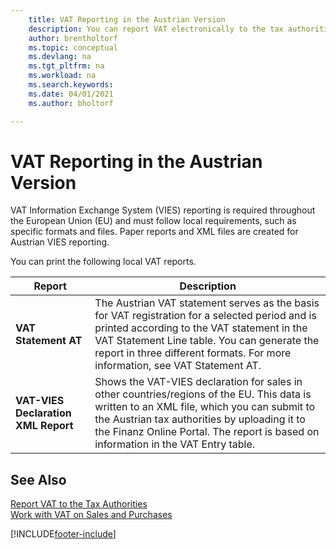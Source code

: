 ```yaml
---
    title: VAT Reporting in the Austrian Version
    description: You can report VAT electronically to the tax authorities in the Austrian version.
    author: brentholtorf
    ms.topic: conceptual
    ms.devlang: na
    ms.tgt_pltfrm: na
    ms.workload: na
    ms.search.keywords:
    ms.date: 04/01/2021
    ms.author: bholtorf

---
```

# VAT Reporting in the Austrian Version

VAT Information Exchange System (VIES) reporting is required throughout the European Union (EU) and must follow local requirements, such as specific formats and files. Paper reports and XML files are created for Austrian VIES reporting.

You can print the following local VAT reports.  

|Report|Description|  
|------------|---------------------------------------|  
|**VAT Statement AT**|The Austrian VAT statement serves as the basis for VAT registration for a selected period and is printed according to the VAT statement in the VAT Statement Line table. You can generate the report in three different formats. For more information, see VAT Statement AT.|  
|**VAT-VIES Declaration XML Report**|Shows the VAT-VIES declaration for sales in other countries/regions of the EU. This data is written to an XML file, which you can submit to the Austrian tax authorities by uploading it to the Finanz Online Portal. The report is based on information in the VAT Entry table.|  

## See Also  
[Report VAT to the Tax Authorities](../../finance-how-report-vat.md)  
[Work with VAT on Sales and Purchases](../../finance-work-with-vat.md)


[!INCLUDE[footer-include](../../includes/footer-banner.md)]